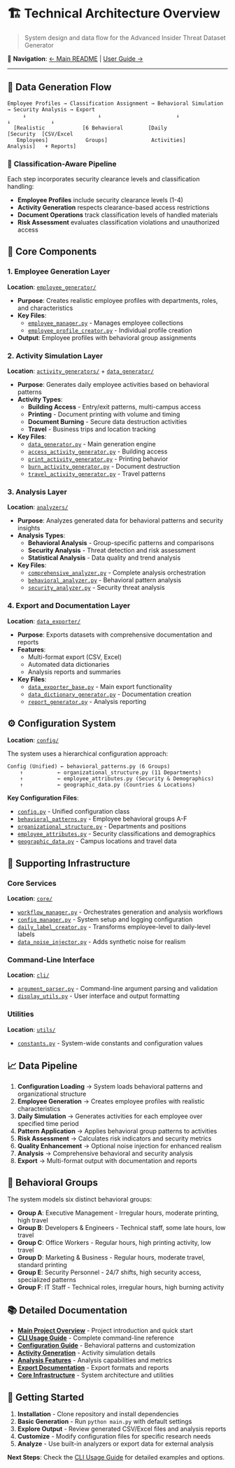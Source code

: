 # 🏗️ Technical Architecture Overview

> System design and data flow for the Advanced Insider Threat Dataset Generator

📖 **Navigation**: [← Main README](README.md) | [User Guide →](USER_GUIDE.md)

---

## 🔄 Data Generation Flow

```
Employee Profiles → Classification Assignment → Behavioral Simulation → Security Analysis → Export
     ↓                       ↓                        ↓                    ↓             ↓
  [Realistic            [6 Behavioral        [Daily           [Security  [CSV/Excel
   Employees]            Groups]              Activities]      Analysis]   + Reports]
```

### 🔐 **Classification-Aware Pipeline**
Each step incorporates security clearance levels and classification handling:
- **Employee Profiles** include security clearance levels (1-4)
- **Activity Generation** respects clearance-based access restrictions
- **Document Operations** track classification levels of handled materials
- **Risk Assessment** evaluates classification violations and unauthorized access

## 🎯 Core Components

### 1. Employee Generation Layer
**Location**: [`employee_generator/`](employee_generator/)
- **Purpose**: Creates realistic employee profiles with departments, roles, and characteristics
- **Key Files**: 
  - [`employee_manager.py`](employee_generator/employee_manager.py) - Manages employee collections
  - [`employee_profile_creator.py`](employee_generator/employee_profile_creator.py) - Individual profile creation
- **Output**: Employee profiles with behavioral group assignments

### 2. Activity Simulation Layer
**Location**: [`activity_generators/`](activity_generators/) + [`data_generator/`](data_generator/)
- **Purpose**: Generates daily employee activities based on behavioral patterns
- **Activity Types**:
  - **Building Access** - Entry/exit patterns, multi-campus access
  - **Printing** - Document printing with volume and timing
  - **Document Burning** - Secure data destruction activities
  - **Travel** - Business trips and location tracking
- **Key Files**: 
  - [`data_generator.py`](data_generator/data_generator.py) - Main generation engine
  - [`access_activity_generator.py`](activity_generators/access_activity_generator.py) - Building access
  - [`print_activity_generator.py`](activity_generators/print_activity_generator.py) - Printing behavior
  - [`burn_activity_generator.py`](activity_generators/burn_activity_generator.py) - Document destruction
  - [`travel_activity_generator.py`](activity_generators/travel_activity_generator.py) - Travel patterns

### 3. Analysis Layer
**Location**: [`analyzers/`](analyzers/)
- **Purpose**: Analyzes generated data for behavioral patterns and security insights
- **Analysis Types**:
  - **Behavioral Analysis** - Group-specific patterns and comparisons
  - **Security Analysis** - Threat detection and risk assessment
  - **Statistical Analysis** - Data quality and trend analysis
- **Key Files**:
  - [`comprehensive_analyzer.py`](analyzers/comprehensive_analyzer.py) - Complete analysis orchestration
  - [`behavioral_analyzer.py`](analyzers/behavioral_analyzer.py) - Behavioral pattern analysis
  - [`security_analyzer.py`](analyzers/security_analyzer.py) - Security threat analysis

### 4. Export and Documentation Layer
**Location**: [`data_exporter/`](data_exporter/)
- **Purpose**: Exports datasets with comprehensive documentation and reports
- **Features**:
  - Multi-format export (CSV, Excel)
  - Automated data dictionaries
  - Analysis reports and summaries
- **Key Files**:
  - [`data_exporter_base.py`](data_exporter/data_exporter_base.py) - Main export functionality
  - [`data_dictionary_generator.py`](data_exporter/data_dictionary_generator.py) - Documentation creation
  - [`report_generator.py`](data_exporter/report_generator.py) - Analysis reporting

## ⚙️ Configuration System

**Location**: [`config/`](config/)

The system uses a hierarchical configuration approach:

```
Config (Unified) ← behavioral_patterns.py (6 Groups)
    ↑           ← organizational_structure.py (11 Departments)  
    ↑           ← employee_attributes.py (Security & Demographics)
    ↑           ← geographic_data.py (Countries & Locations)
```

**Key Configuration Files**:
- [`config.py`](config/config.py) - Unified configuration class
- [`behavioral_patterns.py`](config/behavioral_patterns.py) - Employee behavioral groups A-F
- [`organizational_structure.py`](config/organizational_structure.py) - Departments and positions
- [`employee_attributes.py`](config/employee_attributes.py) - Security classifications and demographics
- [`geographic_data.py`](config/geographic_data.py) - Campus locations and travel data

## 🔧 Supporting Infrastructure

### Core Services
**Location**: [`core/`](core/)
- [`workflow_manager.py`](core/workflow_manager.py) - Orchestrates generation and analysis workflows
- [`config_manager.py`](core/config_manager.py) - System setup and logging configuration
- [`daily_label_creator.py`](core/daily_label_creator.py) - Transforms employee-level to daily-level labels
- [`data_noise_injector.py`](core/data_noise_injector.py) - Adds synthetic noise for realism

### Command-Line Interface
**Location**: [`cli/`](cli/)
- [`argument_parser.py`](cli/argument_parser.py) - Command-line argument parsing and validation
- [`display_utils.py`](cli/display_utils.py) - User interface and output formatting

### Utilities
**Location**: [`utils/`](utils/)
- [`constants.py`](utils/constants.py) - System-wide constants and configuration values

## 📈 Data Pipeline

1. **Configuration Loading** → System loads behavioral patterns and organizational structure
2. **Employee Generation** → Creates employee profiles with realistic characteristics
3. **Daily Simulation** → Generates activities for each employee over specified time period
4. **Pattern Application** → Applies behavioral group patterns to activities
5. **Risk Assessment** → Calculates risk indicators and security metrics
6. **Quality Enhancement** → Optional noise injection for enhanced realism
7. **Analysis** → Comprehensive behavioral and security analysis
8. **Export** → Multi-format output with documentation and reports

## 🎯 Behavioral Groups

The system models six distinct behavioral groups:

- **Group A**: Executive Management - Irregular hours, moderate printing, high travel
- **Group B**: Developers & Engineers - Technical staff, some late hours, low travel
- **Group C**: Office Workers - Regular hours, high printing activity, low travel
- **Group D**: Marketing & Business - Regular hours, moderate travel, standard printing
- **Group E**: Security Personnel - 24/7 shifts, high security access, specialized patterns
- **Group F**: IT Staff - Technical roles, irregular hours, high burning activity

## 📚 Detailed Documentation

- **[Main Project Overview](README.md)** - Project introduction and quick start
- **[CLI Usage Guide](cli/README.md)** - Complete command-line reference
- **[Configuration Guide](config/README.md)** - Behavioral patterns and customization
- **[Activity Generation](activity_generators/README.md)** - Activity simulation details
- **[Analysis Features](analyzers/README.md)** - Analysis capabilities and metrics
- **[Export Documentation](data_exporter/README.md)** - Export formats and reports
- **[Core Infrastructure](core/README.md)** - System architecture and utilities

## 🤝 Getting Started

1. **Installation** - Clone repository and install dependencies
2. **Basic Generation** - Run `python main.py` with default settings
3. **Explore Output** - Review generated CSV/Excel files and analysis reports
4. **Customize** - Modify configuration files for specific research needs
5. **Analyze** - Use built-in analyzers or export data for external analysis

**Next Steps**: Check the [CLI Usage Guide](cli/README.md) for detailed examples and options.
